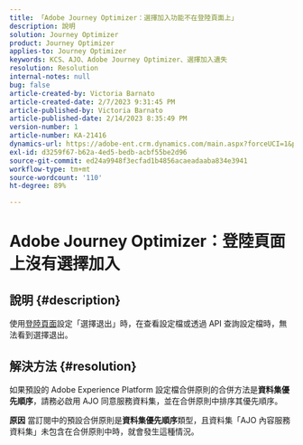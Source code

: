 ```yaml
---
title: 「Adobe Journey Optimizer：選擇加入功能不在登陸頁面上」
description: 說明
solution: Journey Optimizer
product: Journey Optimizer
applies-to: Journey Optimizer
keywords: KCS、AJO、Adobe Journey Optimizer、選擇加入遺失
resolution: Resolution
internal-notes: null
bug: false
article-created-by: Victoria Barnato
article-created-date: 2/7/2023 9:31:45 PM
article-published-by: Victoria Barnato
article-published-date: 2/14/2023 8:35:49 PM
version-number: 1
article-number: KA-21416
dynamics-url: https://adobe-ent.crm.dynamics.com/main.aspx?forceUCI=1&pagetype=entityrecord&etn=knowledgearticle&id=1b9b39cf-2ea7-ed11-aad1-6045bd0065f9
exl-id: d3259f67-b62a-4ed5-bedb-acbf55be2d96
source-git-commit: ed24a9948f3ecfad1b4856acaeadaaba834e3941
workflow-type: tm+mt
source-wordcount: '110'
ht-degree: 89%

---
```


# Adobe Journey Optimizer：登陸頁面上沒有選擇加入

## 說明 {#description}

使用[登陸頁面](https://experienceleague.adobe.com/docs/journey-optimizer/using/landing-pages/lp-use-cases.html)設定「選擇退出」時，在查看設定檔或透過 API 查詢設定檔時，無法看到選擇退出。

## 解決方法 {#resolution}


如果預設的 Adobe Experience Platform 設定檔合併原則的合併方法是<b>資料集優先順序</b>，請務必啟用 AJO 同意服務資料集，並在合併原則中排序其優先順序。


<b>原因</b>
當訂閱中的預設合併原則是<b>資料集優先順序</b>類型，且資料集「AJO 內容服務資料集」未包含在合併原則中時，就會發生這種情況。
